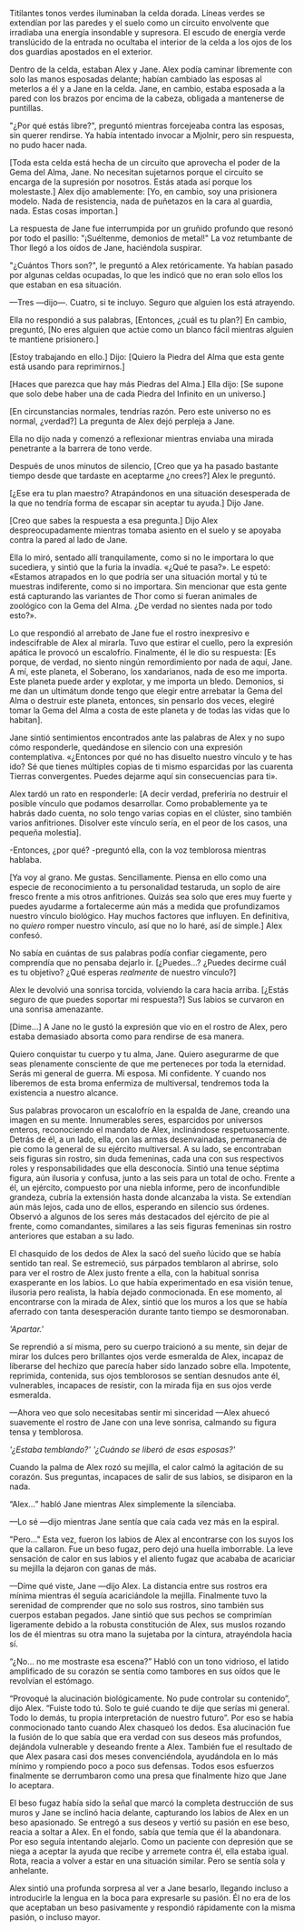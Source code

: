 
Titilantes tonos verdes iluminaban la celda dorada. Líneas verdes se extendían por las paredes y el suelo como un circuito envolvente que irradiaba una energía insondable y supresora. El escudo de energía verde translúcido de la entrada no ocultaba el interior de la celda a los ojos de los dos guardias apostados en el exterior.

Dentro de la celda, estaban Alex y Jane. Alex podía caminar libremente con solo las manos esposadas delante; habían cambiado las esposas al meterlos a él y a Jane en la celda. Jane, en cambio, estaba esposada a la pared con los brazos por encima de la cabeza, obligada a mantenerse de puntillas.

"¿Por qué estás libre?", preguntó mientras forcejeaba contra las esposas, sin querer rendirse. Ya había intentado invocar a Mjolnir, pero sin respuesta, no pudo hacer nada.

[Toda esta celda está hecha de un circuito que aprovecha el poder de la Gema del Alma, Jane. No necesitan sujetarnos porque el circuito se encarga de la supresión por nosotros. Estás atada así porque los molestaste.] Alex dijo amablemente: [Yo, en cambio, soy una prisionera modelo. Nada de resistencia, nada de puñetazos en la cara al guardia, nada. Estas cosas importan.]

La respuesta de Jane fue interrumpida por un gruñido profundo que resonó por todo el pasillo: "¡Suéltenme, demonios de metal!" La voz retumbante de Thor llegó a los oídos de Jane, haciéndola suspirar.

"¿Cuántos Thors son?", le preguntó a Alex retóricamente. Ya habían pasado por algunas celdas ocupadas, lo que les indicó que no eran solo ellos los que estaban en esa situación.

—Tres —dijo—. Cuatro, si te incluyo. Seguro que alguien los está atrayendo.

Ella no respondió a sus palabras, [Entonces, ¿cuál es tu plan?] En cambio, preguntó, [No eres alguien que actúe como un blanco fácil mientras alguien te mantiene prisionero.]

[Estoy trabajando en ello.] Dijo: [Quiero la Piedra del Alma que esta gente está usando para reprimirnos.]

[Haces que parezca que hay más Piedras del Alma.] Ella dijo: [Se supone que solo debe haber una de cada Piedra del Infinito en un universo.]

[En circunstancias normales, tendrías razón. Pero este universo no es normal, ¿verdad?] La pregunta de Alex dejó perpleja a Jane.

Ella no dijo nada y comenzó a reflexionar mientras enviaba una mirada penetrante a la barrera de tono verde.

Después de unos minutos de silencio, [Creo que ya ha pasado bastante tiempo desde que tardaste en aceptarme ¿no crees?] Alex le preguntó.

[¿Ese era tu plan maestro? Atrapándonos en una situación desesperada de la que no tendría forma de escapar sin aceptar tu ayuda.] Dijo Jane.

[Creo que sabes la respuesta a esa pregunta.] Dijo Alex despreocupadamente mientras tomaba asiento en el suelo y se apoyaba contra la pared al lado de Jane.

Ella lo miró, sentado allí tranquilamente, como si no le importara lo que sucediera, y sintió que la furia la invadía. «¿Qué te pasa?». Le espetó: «Estamos atrapados en lo que podría ser una situación mortal y tú te muestras indiferente, como si no importara. Sin mencionar que esta gente está capturando las variantes de Thor como si fueran animales de zoológico con la Gema del Alma. ¿De verdad no sientes nada por todo esto?».

Lo que respondió al arrebato de Jane fue el rostro inexpresivo e indescifrable de Alex al mirarla. Tuvo que estirar el cuello, pero la expresión apática le provocó un escalofrío. Finalmente, él le dio su respuesta: [Es porque, de verdad, no siento ningún remordimiento por nada de aquí, Jane. A mí, este planeta, el Soberano, los xandarianos, nada de eso me importa. Este planeta puede arder y explotar, y me importa un bledo. Demonios, si me dan un ultimátum donde tengo que elegir entre arrebatar la Gema del Alma o destruir este planeta, entonces, sin pensarlo dos veces, elegiré tomar la Gema del Alma a costa de este planeta y de todas las vidas que lo habitan].

Jane sintió sentimientos encontrados ante las palabras de Alex y no supo cómo responderle, quedándose en silencio con una expresión contemplativa. «¿Entonces por qué no has disuelto nuestro vínculo y te has ido? Sé que tienes múltiples copias de ti mismo esparcidas por las cuarenta Tierras convergentes. Puedes dejarme aquí sin consecuencias para ti».

Alex tardó un rato en responderle: [A decir verdad, preferiría no destruir el posible vínculo que podamos desarrollar. Como probablemente ya te habrás dado cuenta, no solo tengo varias copias en el clúster, sino también varios anfitriones. Disolver este vínculo sería, en el peor de los casos, una pequeña molestia].

-Entonces, ¿por qué? -preguntó ella, con la voz temblorosa mientras hablaba.

[Ya voy al grano. Me gustas. Sencillamente. Piensa en ello como una especie de reconocimiento a tu personalidad testaruda, un soplo de aire fresco frente a mis otros anfitriones. Quizás sea solo que eres muy fuerte y puedes ayudarme a fortalecerme aún más a medida que profundizamos nuestro vínculo biológico. Hay muchos factores que influyen. En definitiva, no _quiero_ romper nuestro vínculo, así que no lo haré, así de simple.] Alex confesó.

No sabía en cuántas de sus palabras podía confiar ciegamente, pero comprendía que no pensaba dejarlo ir. [¿Puedes...? ¿Puedes decirme cuál es tu objetivo? ¿Qué esperas _realmente_ de nuestro vínculo?]

Alex le devolvió una sonrisa torcida, volviendo la cara hacia arriba. [¿Estás seguro de que puedes soportar mi respuesta?] Sus labios se curvaron en una sonrisa amenazante.

[Dime…] A Jane no le gustó la expresión que vio en el rostro de Alex, pero estaba demasiado absorta como para rendirse de esa manera.

Quiero conquistar tu cuerpo y tu alma, Jane. Quiero asegurarme de que seas plenamente consciente de que me perteneces por toda la eternidad. Serás mi general de guerra. Mi esposa. Mi confidente. Y cuando nos liberemos de esta broma enfermiza de multiversal, tendremos toda la existencia a nuestro alcance.

Sus palabras provocaron un escalofrío en la espalda de Jane, creando una imagen en su mente. Innumerables seres, esparcidos por universos enteros, reconociendo el mandato de Alex, inclinándose respetuosamente. Detrás de él, a un lado, ella, con las armas desenvainadas, permanecía de pie como la general de su ejército multiversal. A su lado, se encontraban seis figuras sin rostro, sin duda femeninas, cada una con sus respectivos roles y responsabilidades que ella desconocía. Sintió una tenue séptima figura, aún ilusoria y confusa, junto a las seis para un total de ocho. Frente a él, un ejército, compuesto por una niebla informe, pero de inconfundible grandeza, cubría la extensión hasta donde alcanzaba la vista. Se extendían aún más lejos, cada uno de ellos, esperando en silencio sus órdenes. Observó a algunos de los seres más destacados del ejército de pie al frente, como comandantes, similares a las seis figuras femeninas sin rostro anteriores que estaban a su lado.

El chasquido de los dedos de Alex la sacó del sueño lúcido que se había sentido tan real. Se estremeció, sus párpados temblaron al abrirse, solo para ver el rostro de Alex justo frente a ella, con la habitual sonrisa exasperante en los labios. Lo que había experimentado en esa visión tenue, ilusoria pero realista, la había dejado conmocionada. En ese momento, al encontrarse con la mirada de Alex, sintió que los muros a los que se había aferrado con tanta desesperación durante tanto tiempo se desmoronaban.

_'Apartar.'_

Se reprendió a sí misma, pero su cuerpo traicionó a su mente, sin dejar de mirar los dulces pero brillantes ojos verde esmeralda de Alex, incapaz de liberarse del hechizo que parecía haber sido lanzado sobre ella. Impotente, reprimida, contenida, sus ojos temblorosos se sentían desnudos ante él, vulnerables, incapaces de resistir, con la mirada fija en sus ojos verde esmeralda.

—Ahora veo que solo necesitabas sentir mi sinceridad —Alex ahuecó suavemente el rostro de Jane con una leve sonrisa, calmando su figura tensa y temblorosa.

_'¿Estaba temblando?' '¿Cuándo se liberó de esas esposas?'_

Cuando la palma de Alex rozó su mejilla, el calor calmó la agitación de su corazón. Sus preguntas, incapaces de salir de sus labios, se disiparon en la nada.

“Alex…” habló Jane mientras Alex simplemente la silenciaba.

—Lo sé —dijo mientras Jane sentía que caía cada vez más en la espiral.

"Pero..." Esta vez, fueron los labios de Alex al encontrarse con los suyos los que la callaron. Fue un beso fugaz, pero dejó una huella imborrable. La leve sensación de calor en sus labios y el aliento fugaz que acababa de acariciar su mejilla la dejaron con ganas de más.

—Díme qué viste, Jane —dijo Alex. La distancia entre sus rostros era mínima mientras él seguía acariciándole la mejilla. Finalmente tuvo la serenidad de comprender que no solo sus rostros, sino también sus cuerpos estaban pegados. Jane sintió que sus pechos se comprimían ligeramente debido a la robusta constitución de Alex, sus muslos rozando los de él mientras su otra mano la sujetaba por la cintura, atrayéndola hacia sí.

“¿No… no me mostraste esa escena?” Habló con un tono vidrioso, el latido amplificado de su corazón se sentía como tambores en sus oídos que le revolvían el estómago.

“Provoqué la alucinación biológicamente. No pude controlar su contenido”, dijo Alex. “Fuiste todo tú. Solo te guié cuando te dije que serías mi general. Todo lo demás, tu propia interpretación de nuestro futuro”. Por eso se había conmocionado tanto cuando Alex chasqueó los dedos. Esa alucinación fue la fusión de lo que sabía que era verdad con sus deseos más profundos, dejándola vulnerable y deseando frente a Alex. También fue el resultado de que Alex pasara casi dos meses convenciéndola, ayudándola en lo más mínimo y rompiendo poco a poco sus defensas. Todos esos esfuerzos finalmente se derrumbaron como una presa que finalmente hizo que Jane lo aceptara.

El beso fugaz había sido la señal que marcó la completa destrucción de sus muros y Jane se inclinó hacia delante, capturando los labios de Alex en un beso apasionado. Se entregó a sus deseos y vertió su pasión en ese beso, reacia a soltar a Alex. En el fondo, sabía que temía que él la abandonara. Por eso seguía intentando alejarlo. Como un paciente con depresión que se niega a aceptar la ayuda que recibe y arremete contra él, ella estaba igual. Rota, reacia a volver a estar en una situación similar. Pero se sentía sola y anhelante.

Alex sintió una profunda sorpresa al ver a Jane besarlo, llegando incluso a introducirle la lengua en la boca para expresarle su pasión. Él no era de los que aceptaban un beso pasivamente y respondió rápidamente con la misma pasión, o incluso mayor.